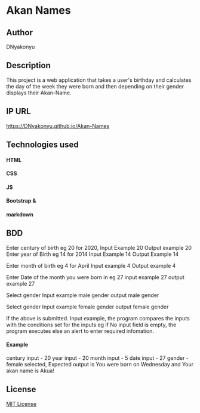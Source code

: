 # Akan Names


## Author

DNyakonyu

## Description

This project is a web application that takes a user's birthday and calculates the day of the week they were born and then depending on their gender displays their Akan-Name.



## IP URL

https://DNyakonyu.github.io/Akan-Names

## Technologies used

#### HTML
#### CSS
#### JS
#### Bootstrap &
#### markdown

## BDD

Enter century of birth eg 20 for 2020, Input Example 20 Output example 20
Enter year of Birth eg 14 for 2014 Input Example 14 Output Example 14

Enter month of birth eg 4 for April Input example 4 Output example 4

Enter Date of the month you were born in eg 27 input example 27 output example 27

Select gender Input example male gender output male gender

Select gender Input example female gender output female gender

If the above is submitted. Input example, the program compares the inputs with the conditions set for the inputs eg if No input field is empty, the program executes else an alert to enter required infomation.

#### Example

century input - 20
year input - 20
month input - 5
date input - 27
gender - female selected, Expected output is You were born on Wednesday and Your akan name is Akua!

## License
[MIT License](https://choosealicense.com/licenses/mit/)
